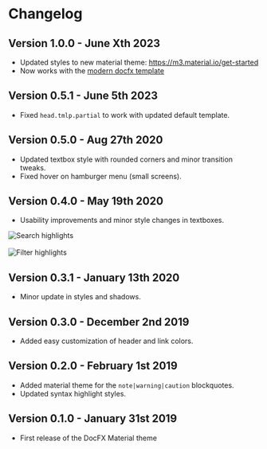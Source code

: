 # Changelog

## Version 1.0.0 - June Xth 2023

- Updated styles to new material theme: https://m3.material.io/get-started
- Now works with the [modern docfx template](https://dotnet.github.io/docfx/docs/template.html?tabs=modern)

## Version 0.5.1 - June 5th 2023

- Fixed `head.tmlp.partial` to work with updated default template.

## Version 0.5.0 - Aug 27th 2020

- Updated textbox style with rounded corners and minor transition tweaks.
- Fixed hover on hamburger menu (small screens).

## Version 0.4.0 - May 19th 2020

- Usability improvements and minor style changes in textboxes.

<img src="./images/index/docfx-search.gif" alt="Search highlights" class="small-image"/>

<br/>
<br/>

<img src="./images/index/docfx-filter.gif" alt="Filter highlights" class="small-image"/>


## Version 0.3.1 - January 13th 2020

- Minor update in styles and shadows.

## Version 0.3.0 - December 2nd 2019

- Added easy customization of header and link colors.

## Version 0.2.0 - February 1st 2019

- Added material theme for the `note|warning|caution` blockquotes.
- Updated syntax highlight styles.

## Version 0.1.0 - January 31st 2019

- First release of the DocFX Material theme
